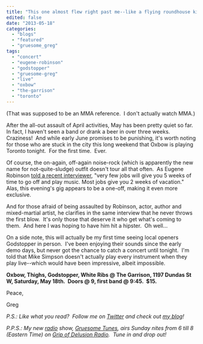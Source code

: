 ```yaml
---
title: "This one almost flew right past me--like a flying roundhouse kick!"
edited: false
date: "2013-05-18"
categories:
  - "blogs"
  - "featured"
  - "gruesome_greg"
tags:
  - "concert"
  - "eugene-robinson"
  - "godstopper"
  - "gruesome-greg"
  - "live"
  - "oxbow"
  - "the-garrison"
  - "toronto"
---
```


(That was supposed to be an MMA reference.  I don't actually watch MMA.)

After the all-out assault of April activities, May has been pretty quiet so far.  In fact, I haven't seen a band or drank a beer in over three weeks.  Craziness!  And while early June promises to be punishing, it's worth noting for those who are stuck in the city this long weekend that Oxbow is playing Toronto tonight.  For the first time.  Ever.

Of course, the on-again, off-again noise-rock (which is apparently the new name for not-quite-sludge) outfit doesn't tour all that often.  As Eugene Robinson [told a recent interviewer](http://www.blogto.com/music/2013/05/noise_legends_oxbow_say_if_you_dont_like_it_stay_home/), "very few jobs will give you 5 weeks of time to go off and play music. Most jobs give you 2 weeks of vacation."  Alas, this evening's gig appears to be a one-off, making it even more exclusive.

And for those afraid of being assaulted by Robinson, actor, author and mixed-martial artist, he clarifies in the same interview that he never throws the first blow.  It's only those that deserve it who get what's coming to them.  And here I was hoping to have him hit a hipster.  Oh well...

On a side note, this will actually be my first time seeing local openers Godstopper in person.  I've been enjoying their sounds since the early demo days, but never got the chance to catch a concert until tonight.  I'm told that Mike Simpson doesn't actually play every instrument when they play live--which would have been impressive, albeit impossible.

**Oxbow, Thighs, Godstopper, White Ribs @ The Garrison, 1197 Dundas St W, Saturday, May 18th.  Doors @ 9, first band @ 9:45.  $15.**

Peace,

Greg

_P.S.: Like what you read?  Follow me on [Twitter](http://twitter.com/gruesomeviews) and check out [my blog](http://gruesomeviews.com/)!_

_P.P.S.: My new [radio](http://www.hellbound.ca/tag/radio/ "Posts tagged with radio") show, [Gruesome Tunes](http://gruesomeviews.com/category/music/gruesome-tunes/), airs Sunday nites from 6 till 8 (Eastern Time) on [Grip of Delusion Radio](http://www.steamingheathen.com/delusion/).  Tune in and drop out!_

